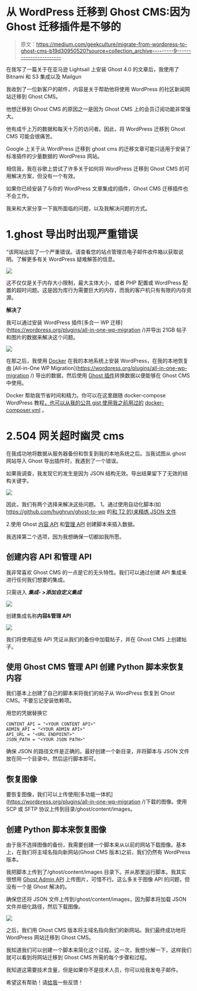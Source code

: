 # 从 WordPress 迁移到 Ghost CMS:因为 Ghost 迁移插件是不够的

> 原文：<https://medium.com/geekculture/migrate-from-wordpress-to-ghost-cms-b19d30950520?source=collection_archive---------9----------------------->

在我写了一篇关于在亚马逊 Lightsail 上安装 Ghost 4.0 的文章后，我使用了 Bitnami 和 S3 集成以及 Mailgun

我收到了一位新客户的邮件，内容是关于帮助他将使用 WordPress 的社区新闻网站迁移到 Ghost CMS。

他想迁移到 Ghost CMS 的原因之一是因为 Ghost CMS 上的会员订阅功能非常强大。

他有成千上万的数据和每天十万的访问者。因此，将 WordPress 迁移到 Ghost CMS 可能会很痛苦。

Google 上关于从 WordPress 迁移到 ghost cms 的迁移文章可能只适用于安装了标准插件的少量数据的 WordPress 网站。

相信我，我在谷歌上尝试了许多关于如何将 WordPress 迁移到 Ghost CMS 的可用解决方案，但没有一个有效。

如果你已经安装了与你的 WordPress 文章集成的插件，Ghost CMS 迁移插件也不会工作。

我来和大家分享一下我所面临的问题，以及我解决问题的方式。

# 1.ghost 导出时出现严重错误

“该网站出现了一个严重错误。请查看您的站点管理员电子邮件收件箱以获取说明。了解更多有关 WordPress 疑难解答的信息。

![](img/20a01180c91e72770d29f96c970d393b.png)

这不仅仅是关于内存大小限制，最大主体大小，或者 PHP 配置或 WordPress 配置的超时问题。这是因为库行为需要巨大的内存，而我的客户机只有有限的内存资源。

**解决了**

我可以通过安装 WordPress 插件[多合一 WP 迁移](https://wordpress.org/plugins/all-in-one-wp-migration /)并导出 21GB 帖子和图片的数据来解决这个问题。

![](img/4ab41eefc6b7cb988d8c0b890d849625.png)

在那之后，我使用 [Docker](http://docker.com/) 在我的本地系统上安装 WordPress，在我的本地恢复由 [All-in-One WP Migration](https://wordpress.org/plugins/all-in-one-wp-migration /) 导出的数据，然后使用 [Ghost 插件](https://wordpress.org/plugins/ghost/)转换数据以便能够在 Ghost CMS 中使用。

Docker 帮助我节省时间和精力。你可以在这里跟随 docker-compose WordPress 教程[，也可以从我的公共 gist 使用我之前用过的](https://docs.docker.com/compose/wordpress/) [docker-composer.yml](https://gist.github.com/rririanto/54a40fe25838efe7130bc7ac1ce75191) 。

# 2.504 网关超时幽灵 cms

在我成功地将数据从服务器备份和恢复到我的本地系统之后。当我试图从 ghost 网站导入 Ghost 导出插件时，我遇到了一个错误。

如果我调查，我发现它的发生是因为 JSON 结构无效。导出结果留下了无效的结构关键字。

![](img/a78ffc6f39b12db9f1d5efc0fd1fb91f.png)

因此，我们有两个选择来解决这些问题。
1。通过使用自动化脚本(如 https://github.com/hughrun/ghost-to-wp 的[和 T2 的](https://github.com/hughrun/ghost-to-wp)[)来精炼 JSON 文件](https://github.com/hughrun/ghost-to-wp)

2.使用 Ghost [内容 API](https://ghost.org/docs/content-api/) 和[管理 API](https://ghost.org/docs/admin-api/) 创建脚本来插入数据。

我选择第二个选项，因为我想确保一切都如我所愿。

## 创建内容 API 和管理 API

我非常喜欢 Ghost CMS 的一点是它的无头特性。我们可以通过创建 API 集成来进行任何我们想要的集成。

只需进入 ***集成- >添加自定义集成***

![](img/51886c7d2953a97335f0d458f80bf3d3.png)

创建集成名称**内容&管理 API**

![](img/7a52956bd73d5968f9fd812425c2a1cc.png)

我们将使用这些 API 凭证从我们的备份中加载帖子，并在 Ghost CMS 上创建帖子。

## 使用 Ghost CMS 管理 API 创建 Python 脚本来恢复内容

我们基本上创建了自己的脚本来将我们的帖子从 WordPress 恢复到 Ghost CMS。不要忘记安装依赖项。

用您的凭据替换它

```
CONTENT_API = "<YOUR CONTENT API>"
ADMIN_API = "<YOUR ADMIN API>"
API_URL = "<URL ENDPOINT>"
JSON_PATH = "<YOUR JSON PATH>"
```

确保 JSON 的路径文件是正确的。最好创建一个新目录，并将脚本与 JSON 文件放在同一个目录中。然后运行脚本即可。

## 恢复图像

要恢复图像，我们可以上传使用[多功能一体机](https://wordpress.org/plugins/all-in-one-wp-migration /)下载的图像。使用 SCP 或 SFTP 协议上传到目录/ghost/content/images。

## 创建 Python 脚本来恢复图像

由于我不选择图像的备份，我需要创建一个脚本来从以前的网站下载图像。基本上，在我们将主域名指向新网站(Ghost CMS 版本)之前，我们仍然有 WordPress 版本。

我把脚本上传到了/ghost/content/images 目录下。并从那里运行脚本。我其实很想用 [Ghost Admin API](https://ghost.org/docs/admin-api/#images) 上传图片，可惜不行。这么多关于图像 API 的问题，但没有一个是 Ghost 解决的。

确保您还将 JSON 文件上传到/ghost/content/images，因为脚本将加载 JSON 文件并细化路径，然后下载图像。

![](img/db167cca27296b306fd25bb40640eca3.png)

之后，我们用 Ghost CMS 版本将主域名指向我们的新网站。我们最终成功地将 WordPress 网站迁移到 Ghost CMS。

我知道我们可以创建一个脚本来简化这个过程。这一次，我想分解一下，这样我们就可以看到将网站迁移到 Ghost CMS 所需的每个步骤和过程。

我知道这需要技术含量，但是如果你不是技术人员，你可以给我发电子邮件。

希望这有帮助！请[给我](mailto:hi@rahmatramadhan.com)一些反馈！
